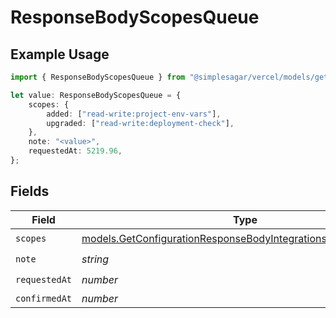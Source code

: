 # ResponseBodyScopesQueue

## Example Usage

```typescript
import { ResponseBodyScopesQueue } from "@simplesagar/vercel/models/getconfigurationop.js";

let value: ResponseBodyScopesQueue = {
    scopes: {
        added: ["read-write:project-env-vars"],
        upgraded: ["read-write:deployment-check"],
    },
    note: "<value>",
    requestedAt: 5219.96,
};
```

## Fields

| Field                                                                                                                                | Type                                                                                                                                 | Required                                                                                                                             | Description                                                                                                                          |
| ------------------------------------------------------------------------------------------------------------------------------------ | ------------------------------------------------------------------------------------------------------------------------------------ | ------------------------------------------------------------------------------------------------------------------------------------ | ------------------------------------------------------------------------------------------------------------------------------------ |
| `scopes`                                                                                                                             | [models.GetConfigurationResponseBodyIntegrationsResponseScopes](../models/getconfigurationresponsebodyintegrationsresponsescopes.md) | :heavy_check_mark:                                                                                                                   | N/A                                                                                                                                  |
| `note`                                                                                                                               | *string*                                                                                                                             | :heavy_check_mark:                                                                                                                   | N/A                                                                                                                                  |
| `requestedAt`                                                                                                                        | *number*                                                                                                                             | :heavy_check_mark:                                                                                                                   | N/A                                                                                                                                  |
| `confirmedAt`                                                                                                                        | *number*                                                                                                                             | :heavy_minus_sign:                                                                                                                   | N/A                                                                                                                                  |